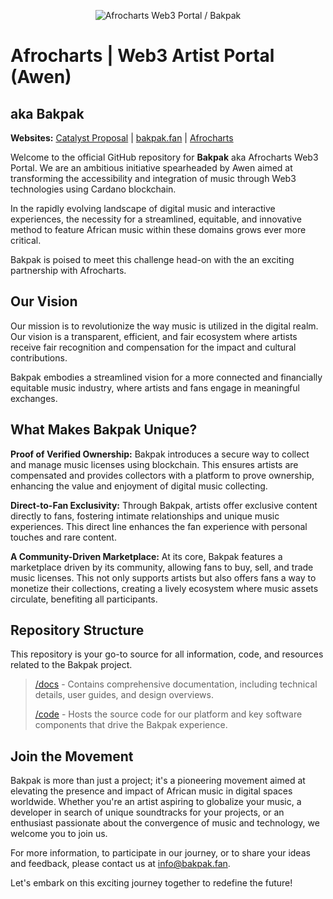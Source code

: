 <p align="center">
  <img src="https://objects-us-east-1.dream.io/website-backup-wsc/Assets/github/1-f531f7.png" alt="Afrocharts Web3 Portal / Bakpak">
</p>

# Afrocharts | Web3 Artist Portal (Awen)

## aka Bakpak

**Websites:** [Catalyst Proposal](https://projectcatalyst.io/funds/11/cardano-use-cases-concept/afrocharts-or-web3-artist-portal-awen) | [bakpak.fan](https://www.bakpak.fan) | [Afrocharts](https://www.afrocharts.com)


Welcome to the official GitHub repository for **Bakpak** aka Afrocharts Web3 Portal. We are an ambitious initiative spearheaded by Awen aimed at transforming the accessibility and integration of music through Web3 technologies using Cardano blockchain.

In the rapidly evolving landscape of digital music and interactive experiences, the necessity for a streamlined, equitable, and innovative method to feature African music within these domains grows ever more critical. 

Bakpak is poised to meet this challenge head-on with the an exciting partnership with Afrocharts.

## Our Vision

Our mission is to revolutionize the way music is utilized in the digital realm. Our vision is a transparent, efficient, and fair ecosystem where artists receive fair recognition and compensation for the impact and cultural contributions.

Bakpak embodies a streamlined vision for a more connected and financially equitable music industry, where artists and fans engage in meaningful exchanges.

## What Makes Bakpak Unique?
**Proof of Verified Ownership:** Bakpak introduces a secure way to collect and manage music licenses using blockchain. This ensures artists are compensated and provides collectors with a platform to prove ownership, enhancing the value and enjoyment of digital music collecting.

**Direct-to-Fan Exclusivity:** Through Bakpak, artists offer exclusive content directly to fans, fostering intimate relationships and unique music experiences. This direct line enhances the fan experience with personal touches and rare content.

**A Community-Driven Marketplace:** At its core, Bakpak features a marketplace driven by its community, allowing fans to buy, sell, and trade music licenses. This not only supports artists but also offers fans a way to monetize their collections, creating a lively ecosystem where music assets circulate, benefiting all participants.

## Repository Structure

This repository is your go-to source for all information, code, and resources related to the Bakpak project.

>[/docs](docs/README.md) - Contains comprehensive documentation, including technical details, user guides, and design overviews.
>
>[/code](code/README.md) - Hosts the source code for our platform and key software components that drive the Bakpak experience.
>
## Join the Movement

Bakpak is more than just a project; it's a pioneering movement aimed at elevating the presence and impact of African music in digital spaces worldwide. Whether you're an artist aspiring to globalize your music, a developer in search of unique soundtracks for your projects, or an enthusiast passionate about the convergence of music and technology, we welcome you to join us.

For more information, to participate in our journey, or to share your ideas and feedback, please contact us at info@bakpak.fan.

Let's embark on this exciting journey together to redefine the future!